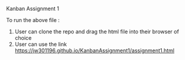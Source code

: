 Kanban Assignment 1

To run the above file :

1. User can clone the repo and drag the html file into their browser of choice
2. User can use the link https://jw301196.github.io/KanbanAssignment1/assignment1.html
